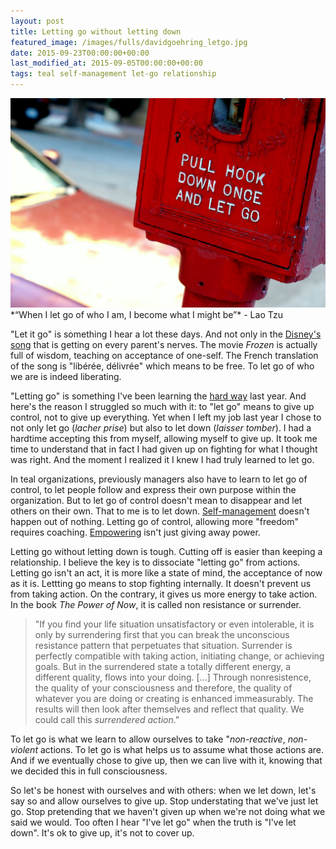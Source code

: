 ```yaml
---
layout: post
title: Letting go without letting down
featured_image: /images/fulls/davidgoehring_letgo.jpg
date: 2015-09-23T00:00:00+00:00
last_modified_at: 2015-09-05T00:00:00+00:00
tags: teal self-management let-go relationship
---
```

<img src="/images/fulls/davidgoehring_letgo.jpg" class="fit image" title='Photo credit: David Goehring 2009'>
*“When I let go of who I am, I become what I might be”* - Lao Tzu

"Let it go" is something I hear a lot these days. And not only in the [Disney's song](http://www.youtube.com/watch?v=moSFlvxnbgk) that is getting on every parent's nerves. The movie *Frozen* is actually full of wisdom, teaching on acceptance of one-self. The French translation of the song is "libérée, délivrée" which means to be free. To let go of who we are is indeed liberating.

"Letting go" is something I've been learning the [hard way](http://bridgeandbubble.com/2015/05/31/How-i-quit.html) last year. And here's the reason I struggled so much with it: to "let go" means to give up control, not to give up everything. Yet when I left my job last year I chose to not only let go (*lacher prise*) but also to let down (*laisser tomber*). I had a hardtime accepting this from myself, allowing myself to give up. It took me time to understand that in fact I had given up on fighting for what I thought was right. And the moment I realized it I knew I had truly learned to let go.

In teal organizations, previously managers also have to learn to let go of control, to let people follow and express their own purpose within the organization. But to let go of control doesn't mean to disappear and let others on their own. That to me is to let down. [Self-management](http://bridgeandbubble.com/2014/11/27/Goodbye-managers-welcome-self-managers.html) doesn't happen out of nothing. Letting go of control, allowing more "freedom" requires coaching. [Empowering](http://bridgeandbubble.com/2015/03/21/Empowering-isnt-just-giving-away-power.html) isn't just giving away power.  

Letting go without letting down is tough. Cutting off is easier than keeping a relationship. I believe the key is to dissociate "letting go" from actions. Letting go isn't an act, it is more like a state of mind, the acceptance of now as it is. Lettting go means to stop fighting internally. It doesn't prevent us from taking action. On the contrary, it gives us more energy to take action. In the book *The Power of Now*, it is called non resistance or surrender.

> "If you find your life situation unsatisfactory or even intolerable, it is only by surrendering first that you can break the unconscious resistance pattern that perpetuates that situation. Surrender is perfectly compatible with taking action, initiating change, or achieving goals. But in the surrendered state a totally different energy, a different quality, flows into your doing. [...] Through nonresistence, the quality of your consciousness and therefore, the quality of whatever you are doing or creating is enhanced immeasurably. The results will then look after themselves and reflect that quality. We could call this *surrendered action*."

To let go is what we learn to allow ourselves to take "*non-reactive*, *non-violent* actions. To let go is what helps us to assume what those actions are. And if we eventually chose to give up, then we can live with it, knowing that we decided this in full consciousness.

So let's be honest with ourselves and with others: when we let down, let's say so and allow ourselves to give up. Stop understating that we've just let go. Stop pretending that we haven't given up when we're not doing what we said we would. Too often I hear "I've let go" when the truth is "I've let down". It's ok to give up, it's not to cover up.

